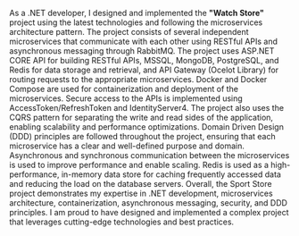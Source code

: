 As a .NET developer, I designed and implemented the <b>"Watch Store"</b> project using the latest technologies and following the microservices architecture pattern. The project consists of several independent microservices that communicate with each other using RESTful APIs and asynchronous messaging through RabbitMQ. The project uses ASP.NET CORE API for building RESTful APIs, MSSQL, MongoDB, PostgreSQL, and Redis for data storage and retrieval, and API Gateway (Ocelot Library) for routing requests to the appropriate microservices. Docker and Docker Compose are used for containerization and deployment of the microservices. Secure access to the APIs is implemented using AccessToken/RefreshToken and IdentityServer4. The project also uses the CQRS pattern for separating the write and read sides of the application, enabling scalability and performance optimizations. Domain Driven Design (DDD) principles are followed throughout the project, ensuring that each microservice has a clear and well-defined purpose and domain. Asynchronous and synchronous communication between the microservices is used to improve performance and enable scaling. Redis is used as a high-performance, in-memory data store for caching frequently accessed data and reducing the load on the database servers. Overall, the Sport Store project demonstrates my expertise in .NET development, microservices architecture, containerization, asynchronous messaging, security, and DDD principles. I am proud to have designed and implemented a complex project that leverages cutting-edge technologies and best practices.
